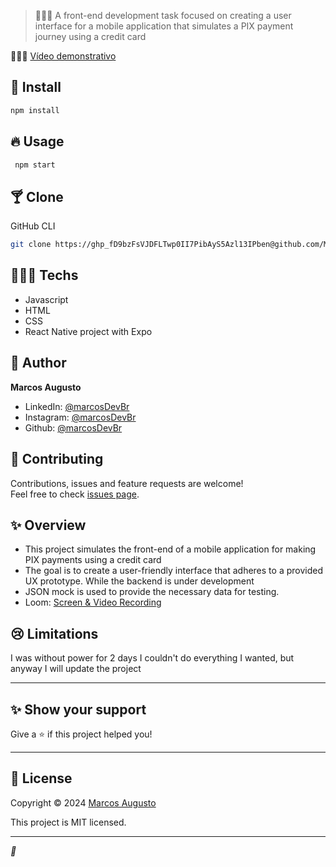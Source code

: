 > 👨🏾‍🏫  A front-end development task focused on creating a user interface for a mobile application that simulates a PIX payment journey using a credit card

👨🏾‍💻 [Vídeo demonstrativo](https://www.loom.com/share/0deafbb38ecd4d8a98d1d95e23c7c29a?sid=d5ab9b06-385e-4f57-9aea-5b83ad2a293d)

## 🎉 Install

```sh
npm install
```

## 🔥 Usage

```sh
 npm start
```

## 🍸 Clone

GitHub CLI

```sh
git clone https://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@github.com/MarcosDevBr/CaseDesenvolvedorFrontEnd.git
```

## 👨🏾‍💻 Techs

* Javascript
* HTML
* CSS
* React Native project with Expo 

## 👤 Author

**Marcos Augusto**

* LinkedIn: [@marcosDevBr](www.linkedin.com/in/marcos-augusto-74263b197)
* Instagram: [@marcosDevBr](https://www.instagram.com/developer_marcos/)
* Github: [@marcosDevBr](https://github.com/MarcosDevBr)

## 🤝 Contributing

Contributions, issues and feature requests are welcome!<br />Feel free to check [issues page](https://github.com/MarcosDevBr/CaseDesenvolvedorFrontEnd/issues).

## ✨ Overview
* This project simulates the front-end of a mobile application for making PIX payments using a credit card
* The goal is to create a user-friendly interface that adheres to a provided UX prototype. While the backend is under development
* JSON mock is used to provide the necessary data for testing.
* Loom: [Screen & Video Recording](https://www.loom.com/share/0deafbb38ecd4d8a98d1d95e23c7c29a?sid=d5ab9b06-385e-4f57-9aea-5b83ad2a293d)

## 😢 Limitations

I was without power for 2 days I couldn't do everything I wanted, but anyway I will update the project

---
## ✨ Show your support

Give a ⭐️ if this project helped you!

---

## 📝 License

Copyright © 2024 [Marcos Augusto](https://github.com/MarcosDevBr)

This project is MIT licensed.

***
_💜_
